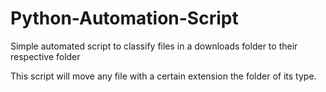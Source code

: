 # Python-Automation-Script
Simple automated script to classify files in a downloads folder to their respective folder


This script will move any file with a certain extension the folder of its type. 
